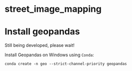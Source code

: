 # street_image_mapping

# Install geopandas


Still being developed, please wait!


Install Geopandas on Windows using `Conda`:

`conda create -n geo --strict-channel-priority geopandas`